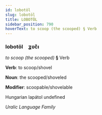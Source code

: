 ```yaml
---
id: lobotöl
slug: lobotöl
title: LOBOTÖL
sidebar_position: 790
hoverText: to scoop (the scooped) § Verb
---
```


### lobotöl&emsp;<span kind="abugida">ʓʋc͊ı</span>

*to scoop (the scooped)* **§** Verb

**Verb**: to scoop/shovel

**Noun**: the scooped/shoveled

**Modifier**: scoopable/shovelable

Hungarian lapátol undefined

*Uralic Language Family*